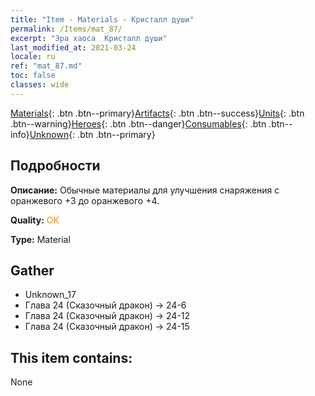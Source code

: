 ```yaml
---
title: "Item - Materials - Кристалл души"
permalink: /Items/mat_87/
excerpt: "Эра хаоса  Кристалл души"
last_modified_at: 2021-03-24
locale: ru
ref: "mat_87.md"
toc: false
classes: wide
---
```

 [Materials](/ru/Items/){: .btn .btn--primary}[Artifacts](/ru/Items/Artifacts/){: .btn .btn--success}[Units](/ru/Items/Units/){: .btn .btn--warning}[Heroes](/ru/Items/Heroes/){: .btn .btn--danger}[Consumables](/ru/Items/Consumables/){: .btn .btn--info}[Unknown](/ru/Items/Unknown/){: .btn .btn--primary}

## Подробности
 **Описание:** Обычные материалы для улучшения снаряжения c оранжевого +3 до оранжевого +4.

 **Quality:** <span style="color: #FF8C00">OK</span>

 **Type:** Material

## Gather

*    Unknown_17 
*    Глава 24 (Сказочный дракон) -> 24-6 
*    Глава 24 (Сказочный дракон) -> 24-12 
*    Глава 24 (Сказочный дракон) -> 24-15 

## This item contains:

  None

